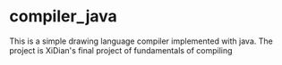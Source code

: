 # compiler_java
This is a simple drawing language compiler implemented with java. The project is XiDian's final project of fundamentals of compiling
